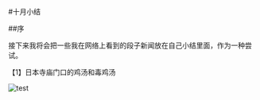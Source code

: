 #十月小结

##序

接下来我将会把一些我在网络上看到的段子新闻放在自己小结里面，作为一种尝试。

【1】日本寺庙门口的鸡汤和毒鸡汤


![test](http://samsongdi.com/images/IMG_6297.JPG)
